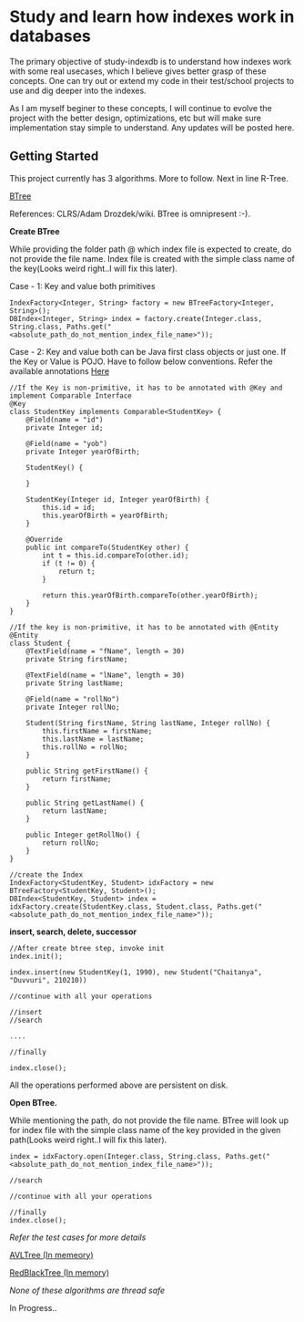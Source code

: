 Study and learn how indexes work in databases
=============================================

The primary objective of study-indexdb is to understand how indexes work with some real usecases, which I believe gives better grasp of these concepts. One can try out or extend my code in their test/school projects to use and dig deeper into the indexes.

As I am myself beginer to these concepts, I will continue to evolve the project with the better design, optimizations, etc but will make sure implementation stay simple to understand. Any updates will be posted here.


## Getting Started

This project currently has 3 algorithms. More to follow. Next in line R-Tree.

[BTree](https://github.com/cduvvuri18/study-indexdb/tree/master/src/main/java/com/cduvvuri/sidb/persistent/btree)

References: CLRS/Adam Drozdek/wiki. BTree is omnipresent :-).

**Create BTree**

While providing the folder path @ which index file is expected to create, do not provide the file name. Index file is created with the simple class name of the key(Looks weird right..I will fix this later).

Case - 1: Key and value both primitives
```
IndexFactory<Integer, String> factory = new BTreeFactory<Integer, String>();
DBIndex<Integer, String> index = factory.create(Integer.class, String.class, Paths.get("<absolute_path_do_not_mention_index_file_name>"));
```

Case - 2: Key and value both can be Java first class objects or just one. If the Key or Value is POJO. Have to follow below conventions. Refer the available annotations [Here](https://github.com/cduvvuri18/study-indexdb/tree/master/src/main/java/com/cduvvuri/sidb/annotations)



```
//If the Key is non-primitive, it has to be annotated with @Key and implement Comparable Interface
@Key
class StudentKey implements Comparable<StudentKey> {
	@Field(name = "id")
	private Integer id;

	@Field(name = "yob")
	private Integer yearOfBirth;

	StudentKey() {

	}

	StudentKey(Integer id, Integer yearOfBirth) {
		this.id = id;
		this.yearOfBirth = yearOfBirth;
	}

	@Override
	public int compareTo(StudentKey other) {
		int t = this.id.compareTo(other.id);
		if (t != 0) {
			return t;
		}

		return this.yearOfBirth.compareTo(other.yearOfBirth);
	}
}

//If the key is non-primitive, it has to be annotated with @Entity
@Entity
class Student {
	@TextField(name = "fName", length = 30)
	private String firstName;

	@TextField(name = "lName", length = 30)
	private String lastName;

	@Field(name = "rollNo")
	private Integer rollNo;
  
 	Student(String firstName, String lastName, Integer rollNo) {
		this.firstName = firstName;
		this.lastName = lastName;
		this.rollNo = rollNo;
	}

	public String getFirstName() {
		return firstName;
	}

	public String getLastName() {
		return lastName;
	}

	public Integer getRollNo() {
		return rollNo;
	}
}

//create the Index
IndexFactory<StudentKey, Student> idxFactory = new BTreeFactory<StudentKey, Student>();
DBIndex<StudentKey, Student> index = idxFactory.create(StudentKey.class, Student.class, Paths.get("<absolute_path_do_not_mention_index_file_name>"));
```

**insert, search, delete, successor**
```
//After create btree step, invoke init
index.init();

index.insert(new StudentKey(1, 1990), new Student("Chaitanya", "Duvvuri", 210210))

//continue with all your operations

//insert
//search

....

//finally

index.close();
```
All the operations performed above are persistent on disk. 

**Open BTree.**

While mentioning the path, do not provide the file name. BTree will look up for index file with the simple class name of the key provided in the given path(Looks weird right..I will fix this later).

```
index = idxFactory.open(Integer.class, String.class, Paths.get("<absolute_path_do_not_mention_index_file_name>"));

//search

//continue with all your operations

//finally
index.close();
```
*Refer the test cases for more details*

[AVLTree (In memeory)](https://github.com/cduvvuri18/study-indexdb/tree/master/src/main/java/com/cduvvuri/sidb/inmem/avltree)

[RedBlackTree (In memory)](https://github.com/cduvvuri18/study-indexdb/tree/master/src/main/java/com/cduvvuri/sidb/inmem/redblack)

*None of these algorithms are thread safe*

In Progress..


